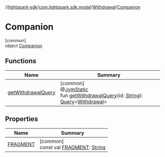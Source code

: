 //[lightspark-sdk](../../../../index.md)/[com.lightspark.sdk.model](../../index.md)/[Withdrawal](../index.md)/[Companion](index.md)

# Companion

[common]\
object [Companion](index.md)

## Functions

| Name | Summary |
|---|---|
| [getWithdrawalQuery](get-withdrawal-query.md) | [common]<br>@[JvmStatic](https://kotlinlang.org/api/latest/jvm/stdlib/kotlin.jvm/-jvm-static/index.html)<br>fun [getWithdrawalQuery](get-withdrawal-query.md)(id: [String](https://kotlinlang.org/api/latest/jvm/stdlib/kotlin/-string/index.html)): [Query](../../../com.lightspark.sdk.requester/-query/index.md)&lt;[Withdrawal](../index.md)&gt; |

## Properties

| Name | Summary |
|---|---|
| [FRAGMENT](-f-r-a-g-m-e-n-t.md) | [common]<br>const val [FRAGMENT](-f-r-a-g-m-e-n-t.md): [String](https://kotlinlang.org/api/latest/jvm/stdlib/kotlin/-string/index.html) |
